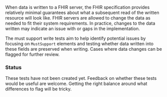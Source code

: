 When data is written to a FHIR server, the FHIR specification provides relatively minimal guarantees about what a subsequent read of the written resource will look like. FHIR servers are allowed to change the data as needed to fit their system requirements. In practice, changes to the data written may indicate an issue with or gaps in the implementation.

The must support write tests aim to help identify potential issues by focusing on `MustSupport` elements and testing whether data written into these fields are preserved when writing. Cases where data changes can be flagged for further review.

### Status

These tests have not been created yet. Feedback on whether these tests would be useful are welcome. Getting the right balance around what differences to flag will be tricky.